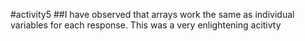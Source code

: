 #activity5
##I have observed that arrays work the same as individual variables for each response. This was a very enlightening acitivty
